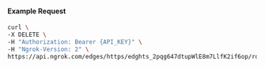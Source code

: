<!-- Code generated for API Clients. DO NOT EDIT. -->

#### Example Request

```bash
curl \
-X DELETE \
-H "Authorization: Bearer {API_KEY}" \
-H "Ngrok-Version: 2" \
https://api.ngrok.com/edges/https/edghts_2pqg647dtupWlE8m7LlfK2if6op/routes/edghtsrt_2pqg5zkoJPbkJm9uHALTGl9vvKd
```
